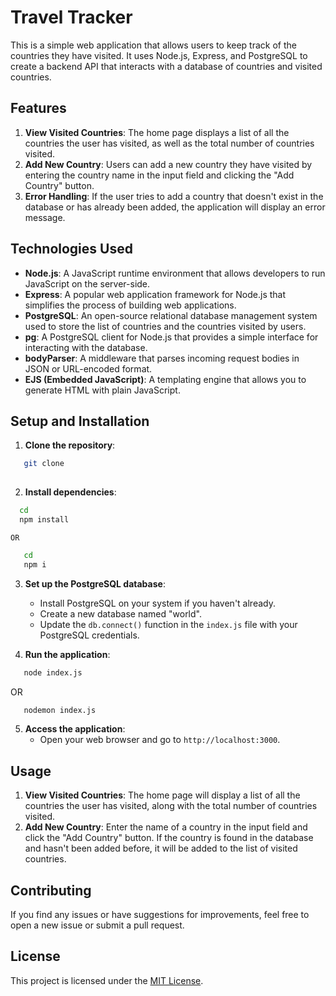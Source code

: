 # Travel Tracker

This is a simple web application that allows users to keep track of the countries they have visited. It uses Node.js, Express, and PostgreSQL to create a backend API that interacts with a database of countries and visited countries.

## Features

1. **View Visited Countries**: The home page displays a list of all the countries the user has visited, as well as the total number of countries visited.
2. **Add New Country**: Users can add a new country they have visited by entering the country name in the input field and clicking the "Add Country" button.
3. **Error Handling**: If the user tries to add a country that doesn't exist in the database or has already been added, the application will display an error message.

## Technologies Used

- **Node.js**: A JavaScript runtime environment that allows developers to run JavaScript on the server-side.
- **Express**: A popular web application framework for Node.js that simplifies the process of building web applications.
- **PostgreSQL**: An open-source relational database management system used to store the list of countries and the countries visited by users.
- **pg**: A PostgreSQL client for Node.js that provides a simple interface for interacting with the database.
- **bodyParser**: A middleware that parses incoming request bodies in JSON or URL-encoded format.
- **EJS (Embedded JavaScript)**: A templating engine that allows you to generate HTML with plain JavaScript.

## Setup and Installation

1. **Clone the repository**:
```bash
   git clone 
   
   ```
2. **Install dependencies**:
 ```bash
   cd  
   npm install
   ```
    OR
```bash
   cd 
   npm i
   ```
3. **Set up the PostgreSQL database**:
   - Install PostgreSQL on your system if you haven't already.
   - Create a new database named "world".
   - Update the `db.connect()` function in the `index.js` file with your PostgreSQL credentials.

4. **Run the application**:
```bash
   node index.js
   ```
   OR
```bash
   nodemon index.js
   ``` 
5. **Access the application**:
   - Open your web browser and go to `http://localhost:3000`.

## Usage

1. **View Visited Countries**: The home page will display a list of all the countries the user has visited, along with the total number of countries visited.
2. **Add New Country**: Enter the name of a country in the input field and click the "Add Country" button. If the country is found in the database and hasn't been added before, it will be added to the list of visited countries.

## Contributing

If you find any issues or have suggestions for improvements, feel free to open a new issue or submit a pull request.

## License

This project is licensed under the [MIT License](LICENSE).
